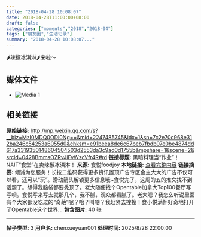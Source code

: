 ```yaml
---
title: "2018-04-28 10:08:07"
date: 2018-04-28T11:00:00+08:00
draft: false
categories: ["moments","2018","2018-04"]
tags: ["朋友圈","生活记录"]
summary: "2018-04-28 10:08:07..."
---
```


🌶️辣椒冰淇淋🌶️来啦～

## 媒体文件

- ![Media 1](/Moments/photos/2018-04-28/201804281008070.jpg)

## 相关链接

**原始链接:** http://mp.weixin.qq.com/s?__biz=MzI0MDQ0ODI0Ng==&mid=2247485745&idx=1&sn=7c2e70c968e312ba246c54253a6055d0&chksm=e91beea8de6c67beb7fbdb07e0be4874dd617a3319350148604504503d2553da3c9ad0d1755b&mpshare=1&scene=2&srcid=0428BmmsOZRvJiFvWzcVfr4R#rd
**链接标题:** 黑暗料理当“作业”！NAIT“食堂”在卖辣椒冰淇淋！
**来源:** 食悦foodjoy
**本地链接:** [查看完整内容](/link_content/2018/04/2018-04-28-1/link_content/)
**链接摘要:** 倾诚为您服务！长按二维码获得更多资讯置顶广告专区金主大大的广告不仅可以看，还可以“玩”。滑动箭头解锁更多信息哦~食悦完了，这周的五的推文找不到话题了。想得我脑袋都要秃顶了。老大随便找个Opentable加拿大Top100餐厅写写呗。食悦写来写去就那几个，我不腻，观众都看腻了。老大嗯？我怎么听说里面有个大家都没吃过的“奇葩”呢？哈？叫啥？我赶紧去搜搜！食小悦满怀好奇地打开了Opentable这个世界...
**包含图片:** 40 张

---

**帖子类型:** 3
**用户名:** chenxueyuan001
**处理时间:** 2025/8/28 22:00:00